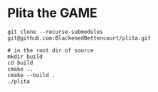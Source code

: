 # Plita the GAME

```shell
git clone --recurse-submodules git@github.com:BlackenedBettencourt/plita.git
```

```shell
# in the root dir of source
mkdir build
cd build
cmake ..
cmake --build .
./plita
```
